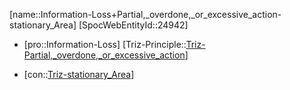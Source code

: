 ﻿---
type: TrizContradiction
aliases:
- Information-Loss+Partial,_overdone,_or_excessive_action-stationary_Area
license: CC BY-SA 4.0
copyright: https://github.com/SpocWeb
IsDeleted: false
IsReadOnly: false
Confidential: public
tags: 
- Triz/Contradiction
---
[name::Information-Loss+Partial,_overdone,_or_excessive_action-stationary_Area]
[SpocWebEntityId::24942]
+ [pro::Information-Loss]
[Triz-Principle::[Triz-Partial,_overdone,_or_excessive_action](tech/Triz/Principle/Triz-Partial,_overdone,_or_excessive_action.md)]
- [con::[Triz-stationary_Area](tech/Triz/Parameter/Triz-stationary_Area.md)]

